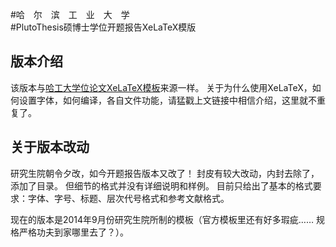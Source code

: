 #哈　尔　滨　工　业　大　学  
#PlutoThesis硕博士学位开题报告XeLaTeX模版

## 版本介绍

该版本与[哈工大学位论文XeLaTeX模板](https://github.com/dustincys/PlutoThesis)来源一样。
关于为什么使用XeLaTeX，如何设置字体，如何编译，各自文件功能，请猛戳上文链接中相信介绍，这里就不重复了。

## 关于版本改动

研究生院朝令夕改，如今开题报告版本又改了！
封皮有较大改动，内封去除了，添加了目录。
但细节的格式并没有详细说明和样例。
目前只给出了基本的格式要求：字体、字号、标题、层次代号格式和参考文献格式。

现在的版本是2014年9月份研究生院所制的模板（官方模板里还有好多瑕疵…… 规格严格功夫到家哪里去了？）。

